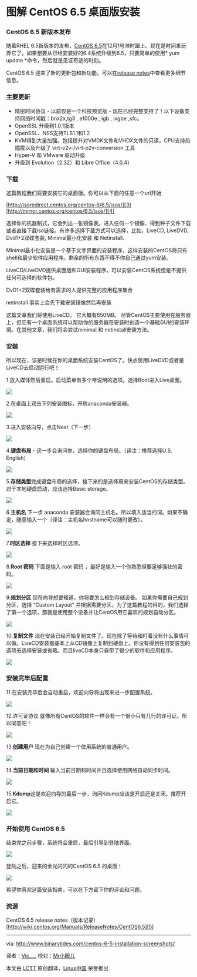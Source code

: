 图解 CentOS 6.5 桌面版安装
================================================================================
### CentOS 6.5 新版本发布 ###

随着RHEL 6.5新版本的发布，[CentOS 6.5][1]在12月1号准时跟上。现在是时间来玩弄它了。如果想要从已经安装好的6.4系统升级到6.5，只要简单的使用* yum update *命令，然后就是见证奇迹的时刻。

CentOS 6.5 迎来了新的更新包和新功能。可以在[release notes][2]中查看更多细节信息。

### 主要更新 ###

- 精密时间协议 - 以前仅是一个科技预览版 - 现在已经完整支持了！以下设备支持网络时间戳：bnx2x,tg3 , e1000e , igb , ixgbe ,sfc。
- OpenSSL 升级到1.0.1版本
- OpenSSL、NSS支持TLS1.1和1.2
- KVM得到大量加强。包括提升对VMDK文件和VHDX文件的只读，CPU支持热插拔以及升级了 virt-v2v-/virt-p2v-conversion 工具
- Hyper-V 和 VMware 驱动升级
- 升级到 Evolution（2.32）和 Libre Office（4.0.4）

### 下载 ###

这篇教程我们将要安装它的桌面版。你可以从下面的任意一个url开始

[http://isoredirect.centos.org/centos-6/6.5/isos/][3]
[http://mirror.centos.org/centos/6.5/isos/][4]


选择你的机器制式，它会列出一张镜像表。进入任何一个镜像、得到种子文件下载或者直接下载iso链接。有许多选择下载方式可以选择，比如，LiveCD, LiveDVD, Dvd1+2双碟套装, Minimal最小化安装 和 Netinstall.

Minimal最小化安装是一个基于文字界面的安装程序，这样安装的CentOS将只有shell和最少软件应用程序。剩余的所有东西不得不你自己通过yum安装。

LiveCD/LiveDVD提供桌面版和GUI安装程序，可以安装CentOS系统但是不提供任何可选择的软件包。

DvD1+2双碟套装给有需求的人提供完整的应用程序集合

netinstall 事实上会先下载安装镜像然后再安装

这篇文章我们将使用LiveCD。 它大概有650MB。
尽管CentOS主要使用在服务器上，但它有一个桌面系统可以帮助你的服务器在安装时创造一个基础GUI的安装环境。在其他文章，我们将会尝试minimal 和 netinstall安装方法。


### 安装 ###

所以现在，该是时候在你的桌面系统安装CentOS了。快点使用LiveDVD或者是LiveCD去启动运行吧！


1.放入媒体然后重启。启动菜单有多个带说明的选项。选择Boot进入Live桌面。


![](http://www.binarytides.com/blog/wp-content/uploads/2013/12/centos-65-install-screenshot-1.png)

2.在桌面上双击下列安装图标，开启anaconda安装器。

![](http://www.binarytides.com/blog/wp-content/uploads/2013/12/centos-65-install-screenshot-2.png)

3.进入安装向导，点击Next（下一步）

![](http://www.binarytides.com/blog/wp-content/uploads/2013/12/centos-65-install-screenshot-3.png)

4.**键盘布局** - 这一步会询问你，选择你的键盘布局。（译注：推荐选择U.S. English）


![](http://www.binarytides.com/blog/wp-content/uploads/2013/12/centos-65-install-screenshot-4.png)

5.**存储类型**完成键盘布局的选择，接下来的是选择用来安装CentOS的存储类型。对于本地硬盘启动，应该选择Basic storage。

![](http://www.binarytides.com/blog/wp-content/uploads/2013/12/centos-65-install-screenshot-5.png)

6.**主机名** 下一步 anaconda 安装器会询问主机名。所以填入适当的词。如果不确定，随意输入一个（译注：主机名hostname可以随时更改）。

![](http://www.binarytides.com/blog/wp-content/uploads/2013/12/centos-65-install-screenshot-6.png)

7.**时区选择** 接下来选择时区选项。


![](http://www.binarytides.com/blog/wp-content/uploads/2013/12/centos-65-install-screenshot-7.png)

8.**Root 密码** 下面是输入 root 密码 ，最好是输入一个你熟悉但要足够强壮的密码。

![](http://www.binarytides.com/blog/wp-content/uploads/2013/12/centos-65-install-screenshot-8.png)

9.**规划分区** 现在向导想要知道，你将要怎么规划存储设备。
如果你需要自己规划分区，选择 “Custom Layout” 并根据需要分区。为了这篇教程的目的，我们选择了第一个选项，那就是使用整个设备并让CentOS用它喜欢的规划自动分区。

![](http://www.binarytides.com/blog/wp-content/uploads/2013/12/centos-65-install-screenshot-9.png)

10.**复制文件** 现在安装已经开始复制文件了。现在除了等待和盯着没有什么事情可以做。LiveCD安装器基本上从CD镜像上复制到硬盘上。你没有得到任何安装包的选项去选择安装或省略。而且liveCD本身只自带了很少的软件和应用程序。

![](http://www.binarytides.com/blog/wp-content/uploads/2013/12/centos-65-install-screenshot-10.png)

### 安装完毕后配置 ###

11.在安装完毕后会自动重启，欢迎向导将出现来进一步配置系统。

![](http://www.binarytides.com/blog/wp-content/uploads/2013/12/centos-65-install-screenshot-11.png)

12.许可证协议 就像所有CentOS的软件一样会有一个很小只有几行的许可证。所以同意吧！

![](http://www.binarytides.com/blog/wp-content/uploads/2013/12/centos-65-install-screenshot-12.png)

13.**创建用户** 现在为自己创建一个使用系统的普通用户。

![](http://www.binarytides.com/blog/wp-content/uploads/2013/12/centos-65-install-screenshot-13.png)

14.**当前日期和时间** 输入当前日期和时间并且选择使用网络自动同步时间。

![](http://www.binarytides.com/blog/wp-content/uploads/2013/12/centos-65-install-screenshot-14.png)

15.**Kdump**这是欢迎向导的最后一步，询问Kdump应该是开启还是关闭。推荐开启它。

![](http://www.binarytides.com/blog/wp-content/uploads/2013/12/centos-65-install-screenshot-15.png)

### 开始使用 CentOS 6.5 ###

结束完之前步骤，系统将会重启，最后引导到登陆界面。

![](http://www.binarytides.com/blog/wp-content/uploads/2013/12/centos-65-login.png)

登陆之后，迎来的金光闪闪的CentOS 6.5 的桌面！

![](http://www.binarytides.com/blog/wp-content/uploads/2013/12/centos-65-desktop.png)


希望你喜欢这篇安装指南，可以在下方留下你的评论和问题。

### 资源 ###

CentOS 6.5 release notes（版本记录）
[http://wiki.centos.org/Manuals/ReleaseNotes/CentOS6.5][5]

--------------------------------------------------------------------------------

via: http://www.binarytides.com/centos-6-5-installation-screenshots/

译者：[Vic___](http://blog.csdn.net/Vic___) 校对：[Mr小眼儿](http://blog.csdn.net/tinyeyeser)

本文由 [LCTT](https://github.com/LCTT/TranslateProject) 原创翻译，[Linux中国](http://linux.cn/) 荣誉推出

[1]:http://lists.centos.org/pipermail/centos-announce/2013-December/020032.html
[2]:http://wiki.centos.org/Manuals/ReleaseNotes/CentOS6.5
[3]:http://isoredirect.centos.org/centos-6/6.5/isos/
[4]:http://mirror.centos.org/centos/6.5/isos/
[5]:http://wiki.centos.org/Manuals/ReleaseNotes/CentOS6.5
